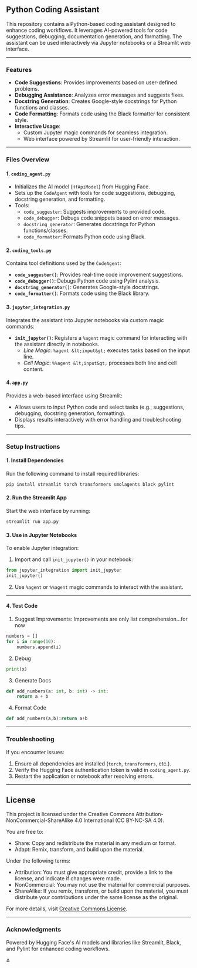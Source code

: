 ## Python Coding Assistant

This repository contains a Python-based coding assistant designed to enhance coding workflows. It leverages AI-powered tools for code suggestions, debugging, documentation generation, and formatting. The assistant can be used interactively via Jupyter notebooks or a Streamlit web interface.

---

### **Features**

- **Code Suggestions**: Provides improvements based on user-defined problems.
- **Debugging Assistance**: Analyzes error messages and suggests fixes.
- **Docstring Generation**: Creates Google-style docstrings for Python functions and classes.
- **Code Formatting**: Formats code using the Black formatter for consistent style.
- **Interactive Usage**:
    - Custom Jupyter magic commands for seamless integration.
    - Web interface powered by Streamlit for user-friendly interaction.

---

### **Files Overview**

#### **1. `coding_agent.py`**

- Initializes the AI model (`HfApiModel`) from Hugging Face.
- Sets up the `CodeAgent` with tools for code suggestions, debugging, docstring generation, and formatting.
- Tools:
    - `code_suggester`: Suggests improvements to provided code.
    - `code_debugger`: Debugs code snippets based on error messages.
    - `docstring_generator`: Generates docstrings for Python functions/classes.
    - `code_formatter`: Formats Python code using Black.


#### **2. `coding_tools.py`**

Contains tool definitions used by the `CodeAgent`:

- **`code_suggester()`**: Provides real-time code improvement suggestions.
- **`code_debugger()`**: Debugs Python code using Pylint analysis.
- **`docstring_generator()`**: Generates Google-style docstrings.
- **`code_formatter()`**: Formats code using the Black library.


#### **3. `jupyter_integration.py`**

Integrates the assistant into Jupyter notebooks via custom magic commands:

- **`init_jupyter()`**: Registers a `%agent` magic command for interacting with the assistant directly in notebooks.
    - *Line Magic*: `%agent &lt;input&gt;` executes tasks based on the input line.
    - *Cell Magic*: `%%agent &lt;input&gt;` processes both line and cell content.


#### **4. `app.py`**

Provides a web-based interface using Streamlit:

- Allows users to input Python code and select tasks (e.g., suggestions, debugging, docstring generation, formatting).
- Displays results interactively with error handling and troubleshooting tips.

---

### **Setup Instructions**

#### **1. Install Dependencies**

Run the following command to install required libraries:

```bash
pip install streamlit torch transformers smolagents black pylint
```


#### **2. Run the Streamlit App**

Start the web interface by running:

```bash
streamlit run app.py
```


#### **3. Use in Jupyter Notebooks**

To enable Jupyter integration:

1. Import and call `init_jupyter()` in your notebook:

```python
from jupyter_integration import init_jupyter
init_jupyter()
```

2. Use `%agent` or `%%agent` magic commands to interact with the assistant.

---

#### **4. Test Code**
1. Suggest Improvements: Improvements are only list comprehension...for now
```python
numbers = []
for i in range(10):
    numbers.append(i)
```

2. Debug
```python
print(x)
```

3. Generate Docs
```python
def add_numbers(a: int, b: int) -> int:
    return a + b
```

4. Format Code
```python
def add_numbers(a,b):return a+b
```

---

### **Troubleshooting**

If you encounter issues:

1. Ensure all dependencies are installed (`torch`, `transformers`, etc.).
2. Verify the Hugging Face authentication token is valid in `coding_agent.py`.
3. Restart the application or notebook after resolving errors.

---

## **License**

This project is licensed under the Creative Commons Attribution-NonCommercial-ShareAlike 4.0 International (CC BY-NC-SA 4.0). 

You are free to:
- Share: Copy and redistribute the material in any medium or format.
- Adapt: Remix, transform, and build upon the material.

Under the following terms:
- Attribution: You must give appropriate credit, provide a link to the license, and indicate if changes were made.
- NonCommercial: You may not use the material for commercial purposes.
- ShareAlike: If you remix, transform, or build upon the material, you must distribute your contributions under the same license as the original.

For more details, visit [Creative Commons License](https://creativecommons.org/licenses/by-nc-sa/4.0/).


---

### **Acknowledgments**

Powered by Hugging Face's AI models and libraries like Streamlit, Black, and Pylint for enhanced coding workflows.

<div>⁂</div>

[^1]: https://ppl-ai-file-upload.s3.amazonaws.com/web/direct-files/61731727/163f08c8-6f5d-48d5-8a0a-263936b22c61/jupyter_integration.py

[^2]: https://ppl-ai-file-upload.s3.amazonaws.com/web/direct-files/61731727/2e618efa-4a05-4d5f-a840-2463de43ddcb/coding_tools.py

[^3]: https://ppl-ai-file-upload.s3.amazonaws.com/web/direct-files/61731727/fc5ed63f-0a1e-44e4-bf9c-4326181e04a3/app.py

[^4]: https://ppl-ai-file-upload.s3.amazonaws.com/web/direct-files/61731727/fd0a3226-69d5-4fbe-95b0-6d6601eafe09/coding_agent.py


